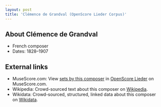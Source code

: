 ```yaml
---
layout: post
title: 'Clémence de Grandval (OpenScore Lieder Corpus)'
---
```


## About Clémence de Grandval

- French composer
- Dates: 1828–1907

## External links

- MuseScore.com: View [sets by this composer] in [OpenScore Lieder] on MuseScore.com.
- Wikipedia: Crowd-sourced text about this composer on [Wikipedia].
- Wikidata: Crowd-sourced, structured, linked data about this composer on [Wikidata].

[Wikipedia]: https://en.wikipedia.org/wiki/Clémence_de_Grandval
[Wikidata]: https://www.wikidata.org/wiki/Q2980557
[sets by this composer]: https://musescore.com/openscore-lieder-corpus/sets?order=title&text=Grandval,+Clémence
[OpenScore Lieder]: https://musescore.com/openscore-lieder-corpus

